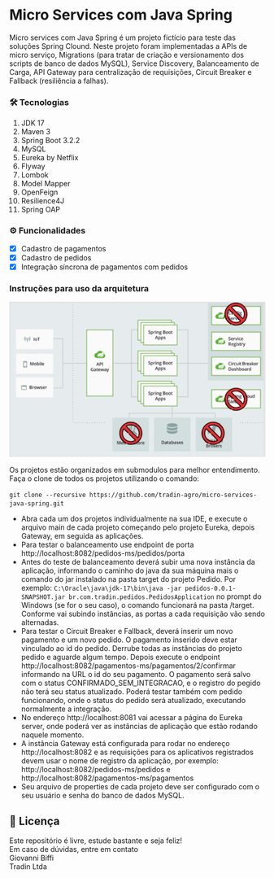 # Micro Services com Java Spring

Micro services com Java Spring é um projeto fictício para teste das soluções Spring Clound.
Neste projeto foram implementadas a APIs de micro serviço, Migrations (para tratar de criação
e versionamento dos scripts de banco de dados MySQL), Service Discovery, Balanceamento de Carga,
API Gateway para centralização de requisições, Circuit Breaker e Fallback (resiliência a falhas).

### 🛠 Tecnologias
1. JDK 17
2. Maven 3
3. Spring Boot 3.2.2
4. MySQL
5. Eureka by Netflix
6. Flyway
7. Lombok
8. Model Mapper
9. OpenFeign
10. Resilience4J
11. Spring OAP

### ⚙️ Funcionalidades

- [x] Cadastro de pagamentos
- [x] Cadastro de pedidos
- [x] Integração síncrona de pagamentos com pedidos

### Instruções para uso da arquitetura

![alt text](arquitetura-spring-cloud-projeto-ms.png)

Os projetos estão organizados em submodulos para melhor entendimento. Faça o clone de todos
os projetos utilizando o comando:

```git clone --recursive https://github.com/tradin-agro/micro-services-java-spring.git```

- Abra cada um dos projetos individualmente na sua IDE, e execute o arquivo main de cada projeto
começando pelo projeto Eureka, depois Gateway, em seguida as aplicações.
- Para testar o balanceamento use endpoint de porta http://localhost:8082/pedidos-ms/pedidos/porta
- Antes do teste de balanceamento deverá subir uma nova instância da aplicação, informando 
o caminho do java da sua máquina mais o comando do jar instalado na pasta target do projeto Pedido.
Por exemplo: ```C:\Oracle\java\jdk-17\bin\java -jar pedidos-0.0.1-SNAPSHOT.jar br.com.tradin.pedidos.PedidosApplication```
no prompt do Windows (se for o seu caso), o comando funcionará na pasta /target. Conforme vai
subindo instâncias, as portas a cada requisição vão sendo alternadas.
- Para testar o Circuit Breaker e Fallback, deverá inserir um novo pagamento e um novo pedido. O 
pagamento inserido deve estar vinculado ao id do pedido. Derrube todas as instâncias do projeto
pedido e aguarde algum tempo. Depois execute o endpoint http://localhost:8082/pagamentos-ms/pagamentos/2/confirmar
informando na URL o id do seu pagamento. O pagamento será salvo com o status CONFIRMADO_SEM_INTEGRACAO, e o 
registro do pegido não terá seu status atualizado. Poderá testar também com pedido funcionando, onde
o status do pedido será atualizado, executando normalmente a integração.
- No endereço http://localhost:8081 vai acessar a página do Eureka server, onde poderá ver as
instâncias de aplicação que estão rodando naquele momento. 
- A instância Gateway está configurada para rodar no endereço http://localhost:8082 e as requisições
para os aplicativos registrados devem usar o nome de registro da aplicação, por exemplo: 
http://localhost:8082/pedidos-ms/pedidos e http://localhost:8082/pagamentos-ms/pagamentos
- Seu arquivo de properties de cada projeto deve ser configurado com o seu usuário e senha do 
banco de dados MySQL.

## 📝 Licença

Este repositório é livre, estude bastante e seja feliz!<br/>
Em caso de dúvidas, entre em contato<br/>
Giovanni Biffi<br/>
Tradin Ltda<br/>